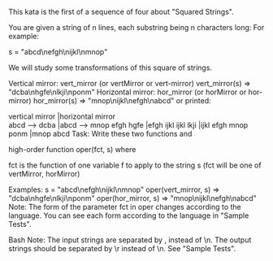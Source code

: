 This kata is the first of a sequence of four about "Squared Strings".

You are given a string of n lines, each substring being n characters long: For example:

s = "abcd\nefgh\nijkl\nmnop"

We will study some transformations of this square of strings.

Vertical mirror: vert_mirror (or vertMirror or vert-mirror)
vert_mirror(s) => "dcba\nhgfe\nlkji\nponm"
Horizontal mirror: hor_mirror (or horMirror or hor-mirror)
 hor_mirror(s) => "mnop\nijkl\nefgh\nabcd"
or printed:

vertical mirror   |horizontal mirror   
abcd --> dcba     |abcd --> mnop 
efgh     hgfe     |efgh     ijkl 
ijkl     lkji     |ijkl     efgh 
mnop     ponm     |mnop     abcd 
Task:
Write these two functions
and

high-order function oper(fct, s) where

fct is the function of one variable f to apply to the string s (fct will be one of vertMirror, horMirror)

Examples:
s = "abcd\nefgh\nijkl\nmnop"
oper(vert_mirror, s) => "dcba\nhgfe\nlkji\nponm"
oper(hor_mirror, s) => "mnop\nijkl\nefgh\nabcd"
Note:
The form of the parameter fct in oper changes according to the language. You can see each form according to the language in "Sample Tests".

Bash Note:
The input strings are separated by , instead of \n. The output strings should be separated by \r instead of \n. See "Sample Tests".